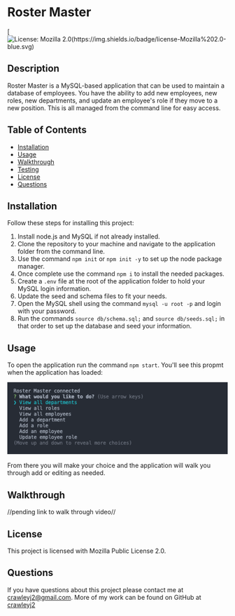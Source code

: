 # Roster Master

  [![License: Mozilla 2.0(https://img.shields.io/badge/license-Mozilla%202.0-blue.svg)](https://opensource.org/licenses/MPL-2.0)

  ## Description

  Roster Master is a MySQL-based application that can be used to maintain a database of employees. You have the ability to add new employees, new roles, new departments, and update an employee's role if they move to a new position. This is all managed from the command line for easy access.

  ## Table of Contents

  * [Installation](#installation)
  * [Usage](#usage)
  * [Walkthrough](#walkthrough)
  * [Testing](#testing)
  * [License](#license)
  * [Questions](#questions)
  
  ## Installation

  Follow these steps for installing this project:

  1. Install node.js and MySQL if not already installed.
  2. Clone the repository to your machine and navigate to the application folder from the command line.
  3. Use the command `npm init` or `npm init -y` to set up the node package manager.
  4. Once complete use the command `npm i` to install the needed packages.
  5. Create a `.env` file at the root of the application folder to hold your MySQL login information.
  6. Update the seed and schema files to fit your needs.
  7. Open the MySQL shell using the command `mysql -u root -p` and login with your password.
  8. Run the commands `source db/schema.sql;` and `source db/seeds.sql;` in that order to set up the database and seed your information.

  ## Usage

  To open the application run the command `npm start`. You'll see this propmt when the application has loaded:

  ![Preview](SampleShot.png)

  From there you will make your choice and the application will walk you through add or editing as needed.

  ## Walkthrough

  //pending link to walk through video//

  ## License

  This project is licensed with Mozilla Public License 2.0.

  ## Questions

  If you have questions about this project please contact me at [crawleyj2@gmail.com](mailto:crawleyj2@gmail.com).
  More of my work can be found on GitHub at [crawleyj2](https://github.com/crawleyj2)

